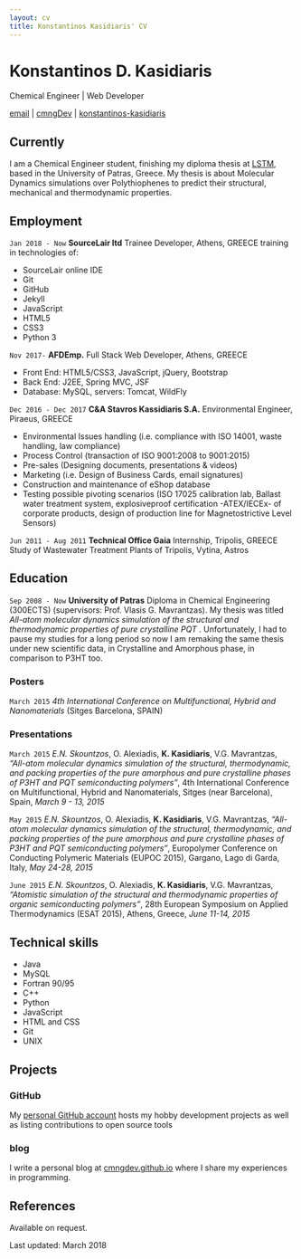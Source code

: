 ```yaml
---
layout: cv
title: Konstantinos Kasidiaris' CV
---
```

# Konstantinos D. Kasidiaris
Chemical Engineer | Web Developer

<div id="webaddress">
<i class="fa fa-envelope"></i> <a href="mailto:kkasidiaris@gmail.com">email</a>
|
<i class="fa fa-github"></i> <a href="https://github.com/cmngDev">cmngDev</a>
|
<i class="fa fa-linkedin"></i> <a href="https://www.linkedin.com/in/konstantinos-kasidiaris/">konstantinos-kasidiaris</a>
</div>


## Currently

I am a Chemical Engineer student, finishing my diploma thesis at [LSTM](http://lstm.chemeng.upatras.gr/), based in the University of Patras, Greece. My thesis is about Molecular Dynamics simulations over Polythiophenes to predict their structural, mechanical and thermodynamic properties.

## Employment

`Jan 2018 - Now`
__SourceLair ltd__ Trainee Developer, Athens, GREECE
training in technologies of:
* SourceLair online IDE
* Git
* GitHub
* Jekyll
* JavaScript
* HTML5
* CSS3
* Python 3

`Nov 2017-` 
__AFDEmp.__ Full Stack Web Developer, Athens, GREECE
* Front End: HTML5/CSS3, JavaScript, jQuery, Bootstrap
* Back End: J2EE, Spring MVC, JSF 
* Database: MySQL, servers: Tomcat, WildFly

`Dec 2016 - Dec 2017`
__C&A Stavros Kassidiaris S.A.__ Environmental Engineer, Piraeus, GREECE
- Environmental Issues handling (i.e. compliance with ISO 14001, waste handling, law compliance)
- Process Control (transaction of ISO 9001:2008 to 9001:2015)
- Pre-sales (Designing documents, presentations & videos)
- Marketing (i.e. Design of Business Cards, email signatures)
- Construction and maintenance of eShop database
- Testing possible pivoting scenarios (ISO 17025 calibration lab, Ballast water treatment system, explosiveproof certification -ATEX/IECEx- of corporate products, design of production line for Magnetostrictive Level Sensors)

`Jun 2011 - Aug 2011`
__Technical Office Gaia__ Internship, Tripolis, GREECE
Study of Wastewater Treatment Plants of Tripolis, Vytina, Astros

## Education

`Sep 2008 - Now`
__University of Patras__ Diploma in Chemical Engineering (300ECTS) (supervisors: Prof. Vlasis G. Mavrantzas). My thesis was titled _All-atom molecular dynamics simulation of the structural and thermodynamic properties of pure crystalline PQT_ . Unfortunately, I had to pause my studies for a long period so now I am remaking the same thesis under new scientific data, in Crystalline and Amorphous phase, in comparison to P3HT too.

### Posters

`March 2015`
_4th International Conference on Multifunctional, Hybrid and Nanomaterials_ (Sitges Barcelona, SPAIN)

### Presentations

`March 2015`
_E.N. Skountzos_, O. Alexiadis, __K. Kasidiaris__, V.G. Mavrantzas, _“All-atom molecular dynamics simulation of the structural, thermodynamic, and packing properties of the pure amorphous and pure crystalline phases of P3HT and PQT semiconducting polymers”_, 4th International Conference on Multifunctional, Hybrid and Nanomaterials, Sitges (near Barcelona), Spain, *March 9 - 13, 2015*

`May 2015`
_E.N. Skountzos_, O. Alexiadis, __K. Kasidiaris__, V.G. Mavrantzas, _“All-atom molecular dynamics simulation of the structural, thermodynamic, and packing properties of the pure amorphous and pure crystalline phases of P3HT and PQT semiconducting polymers”_, Europolymer Conference on Conducting Polymeric Materials (EUPOC 2015), Gargano, Lago di Garda, Italy, *May 24-28, 2015*

`June 2015`
_E.N. Skountzos_, O. Alexiadis, __K. Kasidiaris__, V.G. Mavrantzas, _“Atomistic simulation of the structural and thermodynamic properties of organic semiconducting polymers”_, 28th European Symposium on Applied Thermodynamics (ESAT 2015), Athens, Greece, *June 11-14, 2015*


## Technical skills

* Java
* MySQL
* Fortran 90/95
* C++
* Python
* JavaScript 
* HTML and CSS
* Git
* UNIX

## Projects

### GitHub

My [personal GitHub account](https://github.com/cmngDev) hosts my hobby development projects as well as listing contributions to open source tools

### blog

I write a personal blog at [cmngdev.github.io](http://cmngdev.github.io) where I share my experiences in programming.

## References

Available on request.


Last updated: March 2018